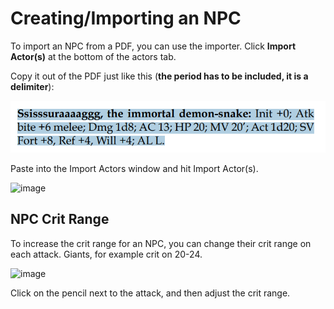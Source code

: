 # Creating/Importing an NPC

To import an NPC from a PDF, you can use the importer. Click **Import Actor(s)** at the bottom of the actors tab.


Copy it out of the PDF just like this (**the period has to be included, it is a delimiter**): 

![Import Monster](docs/user-guide/images/import_monster.png)

Paste into the Import Actors window and hit Import Actor(s).

<img width="528" alt="image" src="https://github.com/user-attachments/assets/247e5df1-30c2-4155-a82b-01afe094b93b">

## NPC Crit Range

To increase the crit range for an NPC, you can change their crit range on each attack. Giants, for example crit on 20-24.

<img width="478" alt="image" src="https://github.com/user-attachments/assets/ae0b9c2a-cbf3-435b-a533-04363ad06efa">

Click on the pencil next to the attack, and then adjust the crit range.
